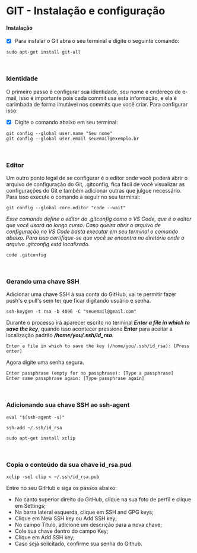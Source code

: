 # GIT - Instalação e configuração

#### Instalação
- [x] Para instalar o Git abra o seu terminal e digite o seguinte comando:
```
sudo apt-get install git-all
```

<br> 

### Identidade
O primeiro passo é configurar sua identidade, seu nome e endereço de e-mail, isso é importante pois cada commit usa esta informação, e ela é carimbada de forma imutável nos commits que você criar. Para configurar isso:
- [x] Digite o comando abaixo em seu terminal:
```
git config --global user.name "Seu nome"
git config --global user.email seuemail@exemplo.br
```

<br> 

### Editor
Um outro ponto legal de se configurar é o editor onde você poderá abrir o arquivo de configuração do Git, .gitconfig, fica fácil de você visualizar as configurações do Git e também adicionar outras que julgue necessário. Para isso execute o comando à seguir no seu terminal:
```
git config --global core.editor "code --wait"
```
*Esse comando define o editor do .gitconfig como o VS Code, que é o editor que você usará ao longo curso. Caso queira abrir o arquivo de configuração no VS Code basta executar em seu terminal o comando abaixo. Para isso certifique-se que você se encontra no diretório onde o arquivo .gitconfig está localizado.*
```
code .gitconfig
```

<br>

### Gerando uma chave SSH
Adicionar uma chave SSH à sua conta do GitHub, vai te permitir fazer push's e pull's sem ter que ficar digitando usuário e senha.
```
ssh-keygen -t rsa -b 4096 -C "seuemail@gmail.com"
```

Durante o processo irá aparecer escrito no terminal ***Enter a file in which to save the key***, quando isso acontecer pressione **Enter** para aceitar a localização padrão ***/home/you/.ssh/id_rsa***.
```
Enter a file in which to save the key (/home/you/.ssh/id_rsa): [Press enter]
```

Agora digite uma senha segura.
```
Enter passphrase (empty for no passphrase): [Type a passphrase]
Enter same passphrase again: [Type passphrase again]
```

<br>

### Adicionando sua chave SSH ao ssh-agent
```
eval "$(ssh-agent -s)"
```

```
ssh-add ~/.ssh/id_rsa
```

```
sudo apt-get install xclip
```

<br>

### Copia o conteúdo da sua chave id_rsa.pud
```
xclip -sel clip < ~/.ssh/id_rsa.pub
```

Entre no seu GitHub e siga os passos abaixo:
* No canto superior direito do GitHub, clique na sua foto de perfil e clique em Settings;
* Na barra lateral esquerda, clique em SSH and GPG keys;
* Clique em New SSH key ou Add SSH key;
* No campo Título, adicione um descrição para a nova chave;
* Cole sua chave dentro do campo Key;
* Clique em Add SSH key;
* Caso seja solicitado, confirme sua senha do Github.
